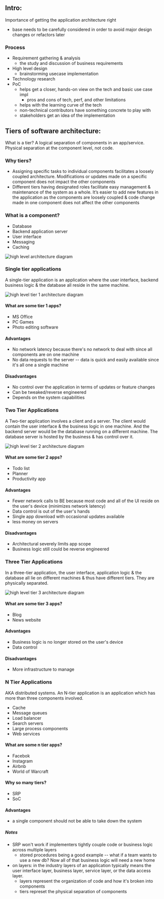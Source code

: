 ## Intro:

Importance of getting the application architecture right
- base needs to be carefully considered in order to avoid major design changes or refactors later

### Process
- Requirement gathering & analysis
    - the study and discussion of business requirements
- High level design
    - brainstorming usecase implementation
- Technology research
- PoC
    - helps get a closer, hands-on view on the tech and basic use case impl
        - pros and cons of tech, perf, and other limitations
    - helps with the learning curve of the tech
    - non-technical contributors have something concrete to play with
    - stakeholders get an idea of the implementation


## Tiers of software architecture:

What is a tier?
A logical separation of components in an app/service. Physical separation at the component level, not code.

### Why tiers?
- Assigning specific tasks to individual components facilitates a loosely coupled architecture. Modifications or updates made on a specific component does not impact the other components
- Different tiers having designated roles facilitate easy management & maintenance of the system as a whole. It’s easier to add new features in the application as the components are loosely coupled & code change made in one component does not affect the other components

### What is a component?
- Database
- Backend application server
- User interface
- Messaging
- Caching

![high level architecture diagram](./images/tiers_1.jpeg)

### Single tier applications
A single-tier application is an application where the user interface, backend business logic & the database all reside in the same machine.

![high level tier 1 architecture diagram](./images/tiers_2.jpeg)

#### What are some tier 1 apps?
- MS Office
- PC Games
- Photo editing software

#### Advantages
- No network latency because there's no network to deal with since all components are on one machine
- No data requests to the server -- data is quick and easily available since it's all one a single machine

#### Disadvantages
- No control over the application in terms of updates or feature changes
- Can be tweaked/reverse engineered
- Depends on the system capabilities


### Two Tier Applications
A Two-tier application involves a client and a server. The client would contain the user interface & the business logic in one machine. And the backend server would be the database running on a different machine. The database server is hosted by the business & has control over it.

![high level tier 2 architecture diagram](./images/tiers_3.jpeg)

#### What are some tier 2 apps?
- Todo list
- Planner
- Productivity app

#### Advantages
- Fewer network calls to BE because most code and all of the UI reside on the user's device (minimizes network latency)
- Data control is out of the user's hands
- Single app download with occasional updates available
- less money on servers

#### Disadvantages
- Architectural severely limits app scope
- Business logic still could be reverse engineered


### Three Tier Applications
In a three-tier application, the user interface, application logic & the database all lie on different machines & thus have different tiers. They are physically separated.

![high level tier 3 architecture diagram](./images/tiers_4.jpeg)

#### What are some tier 3 apps?
- Blog
- News website

#### Advantages
- Business logic is no longer stored on the user's device
- Data control

#### Disadvantages
- More infrastructure to manage


### N Tier Applications
AKA distributed systems. An N-tier application is an application which has more than three components involved.

- Cache
- Message queues
- Load balancer
- Search servers
- Large process components
- Web services

#### What are some n tier apps?
- Facebok
- Instagram
- Airbnb
- World of Warcraft

#### Why so many tiers?
- SRP
- SoC

#### Advantages
- a single component should not be able to take down the system

##### Notes
- SRP won't work if implementers tightly couple code or business logic across multiple layers
    - stored procedures being a good example -- what if a team wants to use a new db?  Now all of that business logic will need a new home
- on layers: in the industry layers of an application typically means the user interface layer, business layer, service layer, or the data access layer.
    - layers represent the organization of code and how it's broken into components
    - tiers represet the physical separation of components

